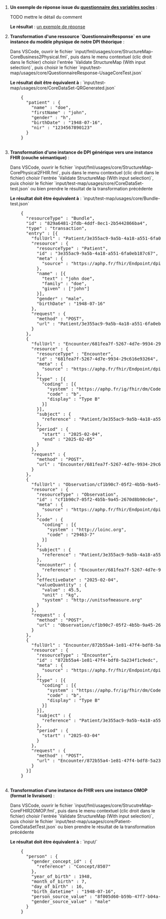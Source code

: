 <ol>
  <li>
    <p><b>Un exemple de réponse issue du <a href="Questionnaire-UsageCore.html">questionnaire des variables socles</a></b> :</p>
    <p>TODO mettre le détail du comment</p>
    <p><b>Le résultat</b> : <a href="QuestionnaireResponse-qr-test-usage-core.html">un exemple de réponse</a></p>
  </li>
  <li>
    <p><b>Transformation d'une ressource `QuestionnaireResponse` en une instance du modèle physique de notre DPI théorique</b> :</p>
    <p>Dans VSCode, ouvrir le fichier `input/fml/usages/core/StructureMap-CoreBusiness2Physical.fml`, puis dans le menu contextuel (clic droit dans le fichier) choisir l'entrée `Validate StructureMap (With input selection)`, puis choisir le fichier `input/test-map/usages/core/QuestionnaireResponse-UsageCoreTest.json`</p>
    <p><b>Le résultat doit être équivalent à</b> : `input/test-map/usages/core/CoreDataSet-QRGenerated.json`</p>
    <pre>
    {
      "patient" : {
        "name" : "doe",
        "firstName" : "john",
        "gender" : "h",
        "birthDate" : "1948-07-16",
        "nir" : "1234567890123"
      }
    }
    </pre>
  </li>
  <li>
    <p><b>Transformation d'une instance de DPI générique vers une instance FHIR (couche sémantique)</b> :</p>
    <p>Dans VSCode, ouvrir le fichier `input/fml/usages/core/StructureMap-CorePhysical2FHIR.fml`, puis dans le menu contextuel (clic droit dans le fichier) choisir l'entrée `Validate StructureMap (With input selection)`, puis choisir le fichier `input/test-map/usages/core/CoreDataSet-test.json` ou bien prendre le résultat de la transformation précédente</p>
    <p><b>Le résultat doit être équivalent à</b> : `input/test-map/usages/core/Bundle-test.json`</p>
    <pre>
    {
      "resourceType" : "Bundle",
      "id" : "829a6481-2fdb-4ddf-8ec1-2b5442866ba4",
      "type" : "transaction",
      "entry" : [{
        "fullUrl" : "Patient/3e355ac9-9a5b-4a18-a551-6fa0eb187c67",
        "resource" : {
          "resourceType" : "Patient",
          "id" : "3e355ac9-9a5b-4a18-a551-6fa0eb187c67",
          "meta" : {
            "source" : "https://aphp.fr/fhir/Endpoint/dpi/PatientTable/1"
          },
          "name" : [{
            "text" : "john doe",
            "family" : "doe",
            "given" : ["john"]
          }],
          "gender" : "male",
          "birthDate" : "1948-07-16"
        },
        "request" : {
          "method" : "POST",
          "url" : "Patient/3e355ac9-9a5b-4a18-a551-6fa0eb187c67"
        }
      },
      {
        "fullUrl" : "Encounter/681fea7f-5267-4d7e-9934-29c616e93264",
        "resource" : {
          "resourceType" : "Encounter",
          "id" : "681fea7f-5267-4d7e-9934-29c616e93264",
          "meta" : {
            "source" : "https://aphp.fr/fhir/Endpoint/dpi/SejourTable/1"
          },
          "type" : [{
            "coding" : [{
              "system" : "https://aphp.fr/ig/fhir/dm/CodeSystem/SemanticLayerEncounterType",
              "code" : "b",
              "display" : "Type B"
            }]
          }],
          "subject" : {
            "reference" : "Patient/3e355ac9-9a5b-4a18-a551-6fa0eb187c67"
          },
          "period" : {
            "start" : "2025-02-04",
            "end" : "2025-02-05"
          }
        },
        "request" : {
          "method" : "POST",
          "url" : "Encounter/681fea7f-5267-4d7e-9934-29c616e93264"
        }
      },
      {
        "fullUrl" : "Observation/cf1b90c7-05f2-4b5b-9a45-2670d8b90c6e",
        "resource" : {
          "resourceType" : "Observation",
          "id" : "cf1b90c7-05f2-4b5b-9a45-2670d8b90c6e",
          "meta" : {
            "source" : "https://aphp.fr/fhir/Endpoint/dpi/BiologyTable/1"
          },
          "code" : {
            "coding" : [{
              "system" : "http://loinc.org",
              "code" : "29463-7"
            }]
          },
          "subject" : {
            "reference" : "Patient/3e355ac9-9a5b-4a18-a551-6fa0eb187c67"
          },
          "encounter" : {
            "reference" : "Encounter/681fea7f-5267-4d7e-9934-29c616e93264"
          },
          "effectiveDate" : "2025-02-04",
          "valueQuantity" : {
            "value" : 45.5,
            "unit" : "kg",
            "system" : "http://unitsofmeasure.org"
          }
        },
        "request" : {
          "method" : "POST",
          "url" : "Observation/cf1b90c7-05f2-4b5b-9a45-2670d8b90c6e"
        }
      },
      {
        "fullUrl" : "Encounter/872b55a4-1e81-47f4-bdf8-5a234f1c9edc",
        "resource" : {
          "resourceType" : "Encounter",
          "id" : "872b55a4-1e81-47f4-bdf8-5a234f1c9edc",
          "meta" : {
            "source" : "https://aphp.fr/fhir/Endpoint/dpi/SejourTable/2"
          },
          "type" : [{
            "coding" : [{
              "system" : "https://aphp.fr/ig/fhir/dm/CodeSystem/SemanticLayerEncounterType",
              "code" : "b",
              "display" : "Type B"
            }]
          }],
          "subject" : {
            "reference" : "Patient/3e355ac9-9a5b-4a18-a551-6fa0eb187c67"
          },
          "period" : {
            "start" : "2025-03-04"
          }
        },
        "request" : {
          "method" : "POST",
          "url" : "Encounter/872b55a4-1e81-47f4-bdf8-5a234f1c9edc"
        }
      }]
    }
    </pre>
  </li>
  <li>
    <p><b>Transformation d'une instance de FHIR vers une instance OMOP (format le livraison)</b> :</p>
    <p>Dans VSCode, ouvrir le fichier `input/fml/usages/core/StrucutreMap-CoreFHIR2OMOP.fml`, puis dans le menu contextuel (clic droit dans le fichier) choisir l'entrée `Validate StructureMap (With input selection)`, puis choisir le fichier `input/test-map/usages/core/Patient-CoreDataSetTest.json` ou bien prendre le résultat de la transformation précédente</p>
    <p><b>Le résultat doit être équivalent à</b> : `input/`</p>
    <pre>
    {
      "person" : {
        "gender_concept_id" : {
          "reference" : "Concept/8507"
        },
        "year_of_birth" : 1948,
        "month_of_birth" : 7,
        "day_of_birth" : 16,
        "birth_datetime" : "1948-07-16",
        "person_source_value" : "8f005d60-b59b-47f7-b04a-f877378f8d68",
        "gender_source_value" : "male"
      }
    }
    </pre>
  </li>
</ol>
